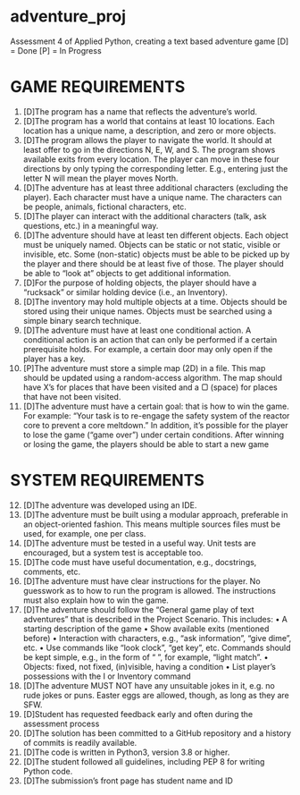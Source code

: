 # adventure_proj
Assessment 4 of Applied Python, creating a text based adventure game
[D] = Done
[P] = In Progress
# GAME REQUIREMENTS
1. [D]The program has a name that reflects the adventure’s world.
2. [D]The program has a world that contains at least 10 locations. 
   Each location has a unique name, a description, and zero or more objects. 
3. [D]The program allows the player to navigate the world. 
   It should at least offer to go in the directions N, E, W, and S. 
   The program shows available exits from every location. 
   The player can move in these four directions by only typing the corresponding letter. 
   E.g., entering just the letter N will mean the player moves North.
4. [D]The adventure has at least three additional characters (excluding the player). 
   Each character must have a unique name. The characters can be people, animals, fictional characters, etc.
5. [D]The player can interact with the additional characters (talk, ask questions, etc.) in a meaningful way. 
6. [D]The adventure should have at least ten different objects. Each object must be uniquely named. Objects can be static or not static, visible or invisible, etc. Some (non-static) objects must be able to be picked up by the player and there should be at least five of those. The player should be able to “look at” objects to get additional information.
7. [D]For the purpose of holding objects, the player should have a “rucksack” or similar holding device (i.e., an Inventory).
8. [D]The inventory may hold multiple objects at a time. Objects should be stored using their unique names. Objects must be searched using a simple binary search technique.
9. [D]The adventure must have at least one conditional action. A conditional action is an action that can only be performed if a certain prerequisite holds. For example, a certain door may only open if the player has a key.
10. [P]The adventure must store a simple map (2D) in a file. This map should be updated using a random-access algorithm. The map should have X’s for places that have been visited and a ▢ (space) for places that have not been visited. 
11. [D]The adventure must have a certain goal: that is how to win the game. For example: “Your task is to re-engage the safety system of the reactor core to prevent a core meltdown.” In addition, it’s possible for the player to lose the game (“game over”) under certain conditions. 
After winning or losing the game, the players should be able to start a new game

# SYSTEM REQUIREMENTS
12. [D]The adventure was developed using an IDE.
13. [D]The adventure must be built using a modular approach, preferable in an object-oriented fashion. This means multiple sources files must be used, for example, one per class. 
14. [D]The adventure must be tested in a useful way. Unit tests are encouraged, but a system test is acceptable too.
15. [D]The code must have useful documentation, e.g., docstrings, comments, etc. 
16. [D]The adventure must have clear instructions for the player. No guesswork as to how to run the program is allowed. The instructions must also explain how to win the game.
17. [D]The adventure should follow the “General game play of text adventures” that is described in the Project Scenario. This includes:
    • A starting description of the game
    • Show available exits (mentioned before)
    • Interaction with characters, e.g., “ask information”, “give dime”, etc.
    • Use commands like “look clock”, “get key”, etc. Commands should be kept simple, e.g., in the form of “<verb> <noun>”, for example, “light match”.
    • Objects: fixed, not fixed, (in)visible, having a condition
    • List player’s possessions with the I or Inventory command
18. [D]The adventure MUST NOT have any unsuitable jokes in it, e.g. no rude jokes or puns. Easter eggs are allowed, though, as long as they are SFW.
19. [D]Student has requested feedback early and often during the assessment process
20. [D]The solution has been committed to a GitHub repository and a history of commits is readily available.
21. [D]The code is written in Python3, version 3.8 or higher.
22. [D]The student followed all guidelines, including PEP 8 for writing Python code.
23. [D]The submission’s front page has student name and ID

